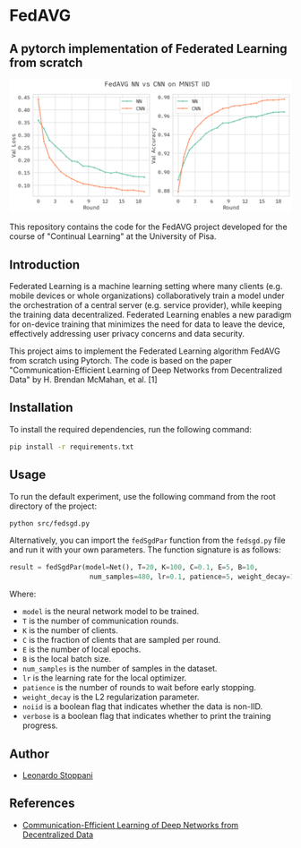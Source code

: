 # FedAVG
## A pytorch implementation of Federated Learning from scratch

![fedavg](images/fedavg.png)

This repository contains the code for the FedAVG project developed for the course of "Continual Learning" at the University of Pisa.

## Introduction
Federated Learning is a machine learning setting where many clients (e.g. mobile devices or whole organizations) collaboratively train a model under the orchestration of a central server (e.g. service provider), while keeping the training data decentralized. Federated Learning enables a new paradigm for on-device training that minimizes the need for data to leave the device, effectively addressing user privacy concerns and data security.

This project aims to implement the Federated Learning algorithm FedAVG from scratch using Pytorch. The code is based on the paper "Communication-Efficient Learning of Deep Networks from Decentralized Data" by H. Brendan McMahan, et al. [1]

## Installation
To install the required dependencies, run the following command:
```bash
pip install -r requirements.txt
```

## Usage
To run the default experiment, use the following command from the root directory of the project:
```bash
python src/fedsgd.py
```
Alternatively, you can import the `fedSgdPar` function from the `fedsgd.py` file and run it with your own parameters. The function signature is as follows:
```python
result = fedSgdPar(model=Net(), T=20, K=100, C=0.1, E=5, B=10,
                    num_samples=480, lr=0.1, patience=5, weight_decay=10e-5, noiid=False, verbose=True)
```
Where:
- `model` is the neural network model to be trained.
- `T` is the number of communication rounds.
- `K` is the number of clients.
- `C` is the fraction of clients that are sampled per round.
- `E` is the number of local epochs.
- `B` is the local batch size.
- `num_samples` is the number of samples in the dataset.
- `lr` is the learning rate for the local optimizer.
- `patience` is the number of rounds to wait before early stopping.
- `weight_decay` is the L2 regularization parameter.
- `noiid` is a boolean flag that indicates whether the data is non-IID.
- `verbose` is a boolean flag that indicates whether to print the training progress.

## Author
- [Leonardo Stoppani](https://github.com/lilf4p)

## References
- [Communication-Efficient Learning of Deep Networks from Decentralized Data](https://arxiv.org/abs/1602.05629)